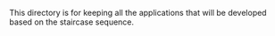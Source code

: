 This directory is for keeping all the applications that will be developed based on the staircase sequence.
